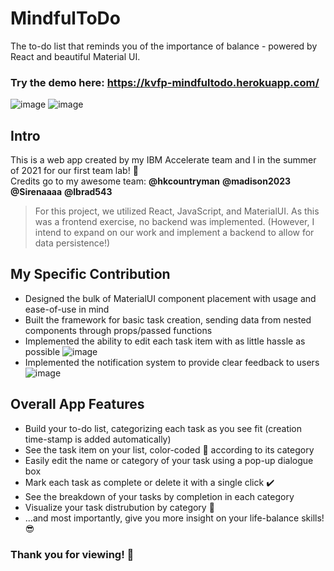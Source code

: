 # MindfulToDo
The to-do list that reminds you of the importance of balance - powered by React and beautiful Material UI.

### Try the demo here: https://kvfp-mindfultodo.herokuapp.com/
![image](https://user-images.githubusercontent.com/20621545/125180879-19e91280-e1b4-11eb-82a2-492ef774b4c8.png)
![image](https://user-images.githubusercontent.com/20621545/125180881-1e153000-e1b4-11eb-9919-09835d4a73f8.png)


## Intro
This is a web app created by my IBM Accelerate team and I in the summer of 2021 for our first team lab! 🎉<br /> 
Credits go to my awesome team: **@hkcountryman** **@madison2023** **@Sirenaaaa** **@lbrad543**<br /> 

> For this project, we utilized React, JavaScript, and MaterialUI. As this was a frontend exercise, no backend was implemented. (However, I intend to expand on our work and implement a backend to allow for data persistence!)

## My Specific Contribution
+ Designed the bulk of MaterialUI component placement with usage and ease-of-use in mind
+ Built the framework for basic task creation, sending data from nested components through props/passed functions
+ Implemented the ability to edit each task item with as little hassle as possible ![image](https://user-images.githubusercontent.com/20621545/125178902-e69b8900-e19d-11eb-81fc-e01e000e926f.png)
+ Implemented the notification system to provide clear feedback to users ![image](https://user-images.githubusercontent.com/20621545/125178917-0e8aec80-e19e-11eb-96c9-e6152a6b4d57.png)


## Overall App Features
+ Build your to-do list, categorizing each task as you see fit (creation time-stamp is added automatically)
+ See the task item on your list, color-coded 🎨 according to its category
+ Easily edit the name or category of your task using a pop-up dialogue box
+ Mark each task as complete or delete it with a single click ✔️
+ See the breakdown of your tasks by completion in each category
+ Visualize your task distrubution by category 💭
+ ...and most importantly, give you more insight on your life-balance skills! 😎

### Thank you for viewing! 🙏
